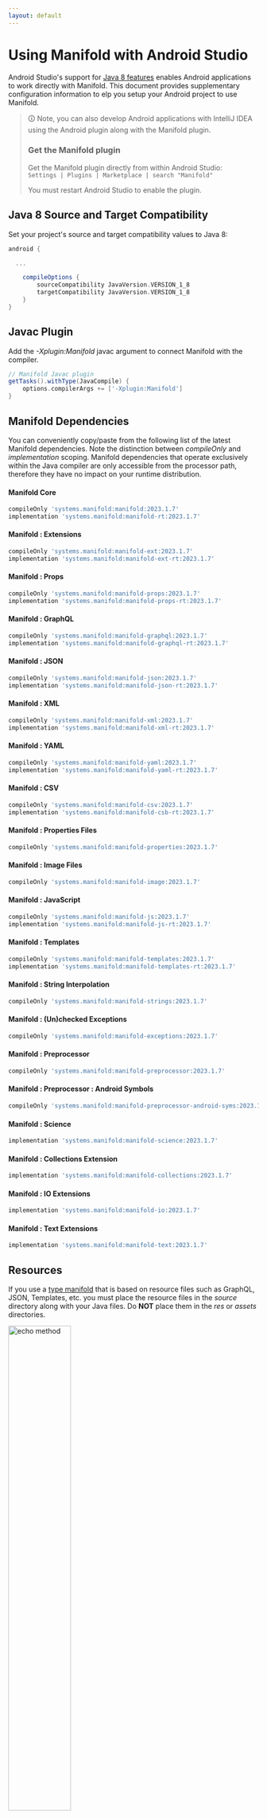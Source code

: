 ```yaml
---
layout: default
---
```


# Using Manifold with Android Studio

Android Studio's support for [Java 8 features](https://developer.android.com/studio/write/java8-support.html) enables
Android applications to work directly with Manifold. This document provides supplementary configuration information to
elp you setup your Android project to use Manifold.

>🛈 Note, you can also develop Android applications with IntelliJ IDEA using the Android plugin along with the Manifold
>plugin. 
>
>### Get the Manifold plugin
>Get the Manifold plugin directly from within Android Studio:
><br>
>`Settings | Plugins | Marketplace | search "Manifold"`
><br>
> 
>You must restart Android Studio to enable the plugin. 
 
## Java 8 Source and Target Compatibility 
Set your project's source and target compatibility values to Java 8:

```groovy
android {

  ...

    compileOptions {
        sourceCompatibility JavaVersion.VERSION_1_8
        targetCompatibility JavaVersion.VERSION_1_8
    }
}
```

## Javac Plugin
Add the *-Xplugin:Manifold* javac argument to connect Manifold with the compiler.

```groovy
// Manifold Javac plugin
getTasks().withType(JavaCompile) {
    options.compilerArgs += ['-Xplugin:Manifold']
}
```    

## Manifold Dependencies
You can conveniently copy/paste from the following list of the latest Manifold dependencies. Note the distinction
between *compileOnly* and *implementation* scoping. Manifold dependencies that operate exclusively within the
Java compiler are only accessible from the processor path, therefore they have no impact on your runtime distribution.

#### Manifold Core
```groovy
compileOnly 'systems.manifold:manifold:2023.1.7'
implementation 'systems.manifold:manifold-rt:2023.1.7'
```
#### Manifold : Extensions
```groovy
compileOnly 'systems.manifold:manifold-ext:2023.1.7'
implementation 'systems.manifold:manifold-ext-rt:2023.1.7'
```
#### Manifold : Props
```groovy
compileOnly 'systems.manifold:manifold-props:2023.1.7'
implementation 'systems.manifold:manifold-props-rt:2023.1.7'
```
#### Manifold : GraphQL
```groovy
compileOnly 'systems.manifold:manifold-graphql:2023.1.7'
implementation 'systems.manifold:manifold-graphql-rt:2023.1.7'
```
#### Manifold : JSON
```groovy
compileOnly 'systems.manifold:manifold-json:2023.1.7'
implementation 'systems.manifold:manifold-json-rt:2023.1.7'
```
#### Manifold : XML
```groovy
compileOnly 'systems.manifold:manifold-xml:2023.1.7'
implementation 'systems.manifold:manifold-xml-rt:2023.1.7'
```
#### Manifold : YAML
```groovy
compileOnly 'systems.manifold:manifold-yaml:2023.1.7'
implementation 'systems.manifold:manifold-yaml-rt:2023.1.7'
```
#### Manifold : CSV
```groovy
compileOnly 'systems.manifold:manifold-csv:2023.1.7'
implementation 'systems.manifold:manifold-csb-rt:2023.1.7'
```
#### Manifold : Properties Files
```groovy
compileOnly 'systems.manifold:manifold-properties:2023.1.7'
```
#### Manifold : Image Files
```groovy
compileOnly 'systems.manifold:manifold-image:2023.1.7'
```
#### Manifold : JavaScript
```groovy
compileOnly 'systems.manifold:manifold-js:2023.1.7'
implementation 'systems.manifold:manifold-js-rt:2023.1.7'
```
#### Manifold : Templates
```groovy
compileOnly 'systems.manifold:manifold-templates:2023.1.7'
implementation 'systems.manifold:manifold-templates-rt:2023.1.7'
```
#### Manifold : String Interpolation
```groovy
compileOnly 'systems.manifold:manifold-strings:2023.1.7'
```
#### Manifold : (Un)checked Exceptions
```groovy
compileOnly 'systems.manifold:manifold-exceptions:2023.1.7'
```
#### Manifold : Preprocessor
```groovy
compileOnly 'systems.manifold:manifold-preprocessor:2023.1.7'
```
#### Manifold : Preprocessor : Android Symbols
```groovy
compileOnly 'systems.manifold:manifold-preprocessor-android-syms:2023.1.7'
```
#### Manifold : Science
```groovy
implementation 'systems.manifold:manifold-science:2023.1.7'
```
#### Manifold : Collections Extension
```groovy
implementation 'systems.manifold:manifold-collections:2023.1.7'
```
#### Manifold : IO Extensions
```groovy
implementation 'systems.manifold:manifold-io:2023.1.7'
```
#### Manifold : Text Extensions
```groovy
implementation 'systems.manifold:manifold-text:2023.1.7'
```

## Resources

If you use a [type manifold](https://github.com/manifold-systems/manifold/tree/master/manifold-core-parent/manifold#the-big-picture)
that is based on resource files such as GraphQL, JSON, Templates, etc. you must place the resource files in the 
*source* directory along with your Java files.  Do **NOT** place them in the *res* or *assets* directories.
 
<p><img src="http://manifold.systems/images/android_resources.png" alt="echo method" width="50%" height="50%"/></p> 

## Preprocessor and build variant symbols

If you use the [preprocessor](https://github.com/manifold-systems/manifold/tree/master/manifold-deps-parent/manifold-preprocessor),
you can directly reference Android build variant symbols with the [manifold-preprocessor-android-syms](https://github.com/manifold-systems/manifold/tree/master/manifold-deps-parent/manifold-preprocessor-android-syms)
dependency.
```java
#if FLAVOR == "paid"
  @Override
  public void specialMethod(Foo foo) {
  ...
  }
#endif
```
build.gradle
```groovy
dependencies {
    ...
    compileOnly 'systems.manifold:manifold-preprocessor:2023.1.7'
    compileOnly 'systems.manifold:manifold-preprocessor-android-syms:2023.1.7'
}
```